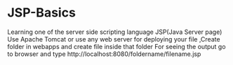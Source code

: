 # JSP-Basics
Learning one of the server side scripting language  JSP(Java Server page)
Use Apache Tomcat or use any web server for deploying your file ,Create folder in webapps and create file inside that folder
For seeing the output go to browser and type  http://localhost:8080/foldername/filename.jsp 
